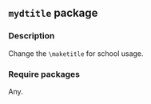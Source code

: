 ## `mydtitle` package

### Description
Change the `\maketitle` for school usage.

### Require packages
Any.
